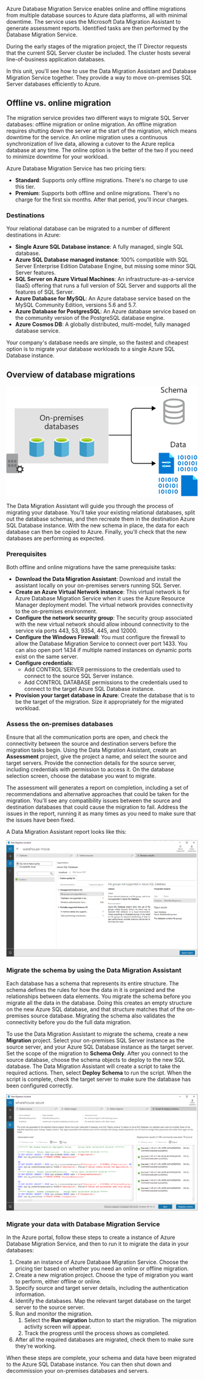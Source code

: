 Azure Database Migration Service enables online and offline migrations from multiple database sources to Azure data platforms, all with minimal downtime. The service uses the Microsoft Data Migration Assistant to generate assessment reports. Identified tasks are then performed by the Database Migration Service.

During the early stages of the migration project, the IT Director requests that the current SQL Server cluster be included. The cluster hosts several line-of-business application databases.

In this unit, you'll see how to use the Data Migration Assistant and Database Migration Service together. They provide a way to move on-premises SQL Server databases efficiently to Azure.

## Offline vs. online migration

The migration service provides two different ways to migrate SQL Server databases: offline migration or online migration. An offline migration requires shutting down the server at the start of the migration, which means downtime for the service. An online migration uses a continuous synchronization of live data, allowing a cutover to the Azure replica database at any time. The online option is the better of the two if you need to minimize downtime for your workload.

Azure Database Migration Service has two pricing tiers:

- **Standard**: Supports only offline migrations. There's no charge to use this tier.
- **Premium**: Supports both offline and online migrations. There's no charge for the first six months. After that period, you'll incur charges.

### Destinations

Your relational database can be migrated to a number of different destinations in Azure:

- **Single Azure SQL Database instance**: A fully managed, single SQL database.
- **Azure SQL Database managed instance**: 100% compatible with SQL Server Enterprise Edition Database Engine, but missing some minor SQL Server features.
- **SQL Server on Azure Virtual Machines**: An infrastructure-as-a-service (IaaS) offering that runs a full version of SQL Server and supports all the features of SQL Server.
- **Azure Database for MySQL**: An Azure database service based on the MySQL Community Edition, versions 5.6 and 5.7.
- **Azure Database for PostgresSQL**: An Azure database service based on the community version of the PostgreSQL database engine.
- **Azure Cosmos DB**: A globally distributed, multi-model, fully managed database service.

Your company's database needs are simple, so the fastest and cheapest option is to migrate your database workloads to a single Azure SQL Database instance.

## Overview of database migrations

![Database migrations](../media/5-database-migration.svg)

The Data Migration Assistant will guide you through the process of migrating your database. You'll take your existing relational databases, split out the database schemas, and then recreate them in the destination Azure SQL Database instance. With the new schema in place, the data for each database can then be copied to Azure. Finally, you'll check that the new databases are performing as expected.

### Prerequisites

Both offline and online migrations have the same prerequisite tasks:

- **Download the Data Migration Assistant**: Download and install the assistant locally on your on-premises servers running SQL Server.
- **Create an Azure Virtual Network instance**: This virtual network is for  Azure Database Migration Service when it uses the Azure Resource Manager deployment model. The virtual network provides connectivity to the on-premises environment.
- **Configure the network security group**: The security group associated with the new virtual network should allow inbound connectivity to the service via ports 443, 53, 9354, 445, and 12000.
- **Configure the Windows Firewall**: You must configure the firewall to allow the Database Migration Service to connect over port 1433. You can also open port 1434 if multiple named instances on dynamic ports exist on the same server.
- **Configure credentials**: 
  - Add CONTROL SERVER permissions to the credentials used to connect to the source SQL Server instance. 
  - Add CONTROL DATABASE permissions to the credentials used to connect to the target Azure SQL Database instance.
- **Provision your target database in Azure**: Create the database that is to be the target of the migration. Size it appropriately for the migrated workload.

### Assess the on-premises databases

Ensure that all the communication ports are open, and check the connectivity between the source and destination servers before the migration tasks begin. Using the Data Migration Assistant, create an **Assessment** project, give the project a name, and select the source and target servers. Provide the connection details for the source server, including credentials with permission to access it. On the database selection screen, choose the database you want to migrate.

The assessment will generates a report on completion, including a set of recommendations and alternative approaches that could be taken for the migration. You'll see any compatibility issues between the source and destination databases that could cause the migration to fail. Address the issues in the report, running it as many times as you need to make sure that the issues have been fixed.

A Data Migration Assistant report looks like this:

![Sample DMA Report](../media/5-dma-assessment.png)  

### Migrate the schema by using the Data Migration Assistant

Each database has a schema that represents its entire structure. The schema defines the rules for how the data in it is organized and the relationships between data elements. You migrate the schema before you migrate all the data in the database. Doing this creates an empty structure on the new Azure SQL database, and that structure matches that of the on-premises source database. Migrating the schema also validates the connectivity before you do the full data migration.

To use the Data Migration Assistant to migrate the schema, create a new **Migration** project. Select your on-premises SQL Server instance as the source server, and your Azure SQL Database instance as the target server. Set the scope of the migration to **Schema Only**. After you connect to the source database, choose the schema objects to deploy to the new SQL database. The Data Migration Assistant will create a script to take the required actions. Then, select **Deploy Schema** to run the script. When the script is complete, check the target server to make sure the database has been configured correctly.

![Screenshot of the Data Migration Assistant exporting a schema](../media/5-dma-migrate-schema.png)

### Migrate your data with Database Migration Service

In the Azure portal, follow these steps to create a instance of Azure Database Migration Service, and then to run it to migrate the data in your databases:

1. Create an instance of Azure Database Migration Service. Choose the pricing tier based on whether you need an online or offline migration.
1. Create a new migration project. Choose the type of migration you want to perform, either offline or online.
1. Specify source and target server details, including the authentication information.
1. Identify the databases. Map the relevant target database on the target server to the source server.
1. Run and monitor the migration.
    1. Select the **Run migration** button to start the migration. The migration activity screen will appear.
    1. Track the progress until the process shows as completed.
1. After all the required databases are migrated, check them to make sure they're working.

When these steps are complete, your schema and data have been migrated to the Azure SQL Database instance. You can then shut down and decommission your on-premises databases and servers.

